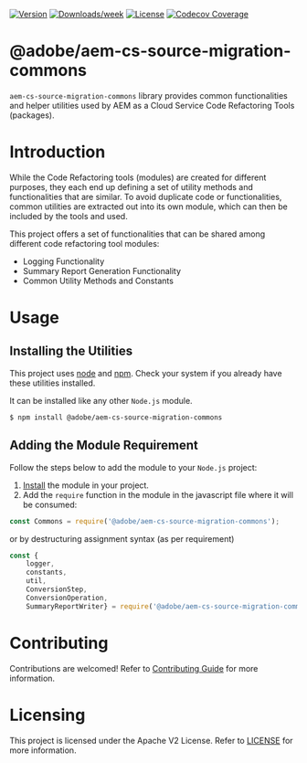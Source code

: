 <!--
Copyright 2020 Adobe. All rights reserved.
This file is licensed to you under the Apache License, Version 2.0 (the "License");
you may not use this file except in compliance with the License. You may obtain a copy
of the License at http://www.apache.org/licenses/LICENSE-2.0

Unless required by applicable law or agreed to in writing, software distributed under
the License is distributed on an "AS IS" BASIS, WITHOUT WARRANTIES OR REPRESENTATIONS
OF ANY KIND, either express or implied. See the License for the specific language
governing permissions and limitations under the License.
-->

[![Version](https://img.shields.io/npm/v/@adobe/aem-cs-source-migration-commons.svg)](https://npmjs.org/package/@adobe/aem-cs-source-migration-commons)
[![Downloads/week](https://img.shields.io/npm/dw/@adobe/aem-cs-source-migration-commons.svg)](https://npmjs.org/package/@adobe/aem-cs-source-migration-commons)
[![License](https://img.shields.io/badge/License-Apache%202.0-blue.svg)](https://opensource.org/licenses/Apache-2.0)
[![Codecov Coverage](https://img.shields.io/codecov/c/github/adobe/aem-cs-source-migration-commons/master.svg?style=flat-square)](https://codecov.io/gh/adobe/aem-cs-source-migration-commons/)

# @adobe/aem-cs-source-migration-commons

`aem-cs-source-migration-commons` library provides common functionalities and helper utilities used
 by AEM as a Cloud Service Code Refactoring Tools (packages).


# Introduction

While the Code Refactoring tools (modules) are created for different purposes, they each end up
 defining a set of utility methods and functionalities that are similar.
To avoid duplicate code or functionalities, common utilities are extracted out into its own module,
 which can then be included by the tools and used.

This project offers a set of functionalities that can be shared among different code refactoring tool modules:

*   Logging Functionality 
*   Summary Report Generation Functionality
*   Common Utility Methods and Constants

# Usage

## Installing the Utilities

This project uses [node](http://nodejs.org) and [npm](https://npmjs.com). Check your system if you
 already have these utilities installed.

It can be installed like any other `Node.js` module.

```shell script
$ npm install @adobe/aem-cs-source-migration-commons
```

## Adding the Module Requirement

Follow the steps below to add the module to your `Node.js` project:

1. [Install](#install) the module in your project.
1. Add the `require` function in the module in the javascript file where it will be consumed:

```javascript
const Commons = require('@adobe/aem-cs-source-migration-commons');
```
or by destructuring assignment syntax (as per requirement)

```javascript
const {    
    logger,
    constants,
    util,
    ConversionStep,
    ConversionOperation,
    SummaryReportWriter} = require('@adobe/aem-cs-source-migration-commons');
```

# Contributing

Contributions are welcomed! Refer to [Contributing Guide](../../CONTRIBUTING.md) for more information.

# Licensing

This project is licensed under the Apache V2 License. Refer to [LICENSE](../../LICENSE) for more information.

